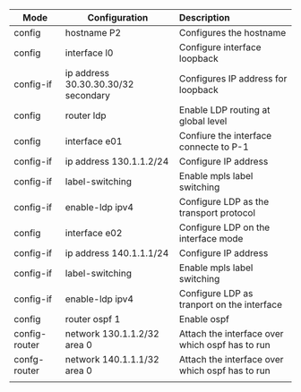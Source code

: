 

| Mode            | Configuration                       | Description                                                  |
| --------------- | ----------------------------------- | :----------------------------------------------------------- |
| config          | hostname P2                      | Configures the hostname                                      |
| config          | interface l0                        | Configure interface loopback                                 |
| config-if       | ip address 30.30.30.30/32 secondary | Configures IP address for loopback                           |
| config | router ldp | Enable LDP routing at global level |
| config          | interface e01                      | Confiure the interface connecte to P-1                      |
| config-if       | ip address 130.1.1.2/24         | Configure IP address                                         |
| config-if       | label-switching                     | Enable mpls label switching                                  |
| config-if       | enable-ldp ipv4        | Configure LDP as the transport protocol             |
| config          | interface e02                         | Configure LDP on the interface mode                 |
| config-if       | ip address 140.1.1.1/24 | Configure IP address |
| config-if       | label-switching      | Enable mpls label switching |
| config-if       | enable-ldp ipv4                       | Configure LDP as tranport on the interface          |
| config          | router ospf 1                         | Enable ospf                                         |
| config-router   | network 130.1.1.2/32 area 0       | Attach the interface over which ospf has to run     |
| confg-router    | network 140.1.1.1/32  area 0 | Attach the interface over which ospf has to run |
|    |                                     |                                                 |


